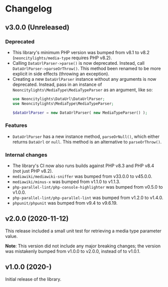 # Changelog

## v3.0.0 (Unreleased)

### Deprecated
- This library's minimum PHP version was bumped from v8.1 to v8.2 (`neoncitylights/media-type` requires PHP v8.2).
- Calling `DataUrlParser->parse()` is now deprecated. Instead, call `DataUrlParser->parseOrThrow()`. This method been renamed to be more explicit in side effects (throwing an exception).
- Creating a new `DataUrlParser` instance without any arguments is now deprecated. Instead, pass in an instance of `Neoncitylights\MediaType\MediaTypeParser` as an argument, like so:
  ```php
  use Neoncitylights\DataUrl\DataUrlParser;
  use Neoncitylights\MediaType\MediaTypeParser;

  $dataUrlParser = new DataUrlParser( new MediaTypeParser() );
  ```

### Features
- `DataUrlParser` has a new instance method, `parseOrNull()`, which either returns `DataUrl` or `null`. This method is an alternative to `parseOrThrow()`.

### Internal changes
- The library's CI now also runs builds against PHP v8.3 and PHP v8.4 (not just PHP v8.2).
- `mediawiki/mediawiki-sniffer` was bumped from v33.0.0 to v45.0.0.
- `mediawiki/minus-x` was bumped from v1.1.0 to v1.1.3.
- `php-parallel-lint/php-console-highlighter` was bumped from v0.5.0 to v1.0.0.
- `php-parallel-lint/php-parallel-lint` was bumped from v1.2.0 to v1.4.0.
- `phpunit/phpunit` was bumped from v9.4 to v9.6.19.

## v2.0.0 (2020-11-12)
This release included a small unit test for retrieving a media type parameter value.

**Note**: This version did not include any major breaking changes; the version was mistakenly bumped from v1.0.0 to v2.0.0, instead of to v1.0.1.

## v1.0.0 (2020-)
Initial release of the library.
